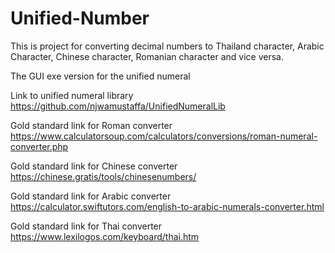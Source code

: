 # Unified-Number

This is project for converting decimal numbers to Thailand character, Arabic Character, Chinese character, Romanian character and vice versa.

The GUI exe version for the unified numeral

Link to unified numeral library https://github.com/njwamustaffa/UnifiedNumeralLib



Gold standard link for Roman converter https://www.calculatorsoup.com/calculators/conversions/roman-numeral-converter.php

Gold standard link for Chinese converter https://chinese.gratis/tools/chinesenumbers/

Gold standard link for Arabic converter https://calculator.swiftutors.com/english-to-arabic-numerals-converter.html

Gold standard link for Thai converter https://www.lexilogos.com/keyboard/thai.htm
